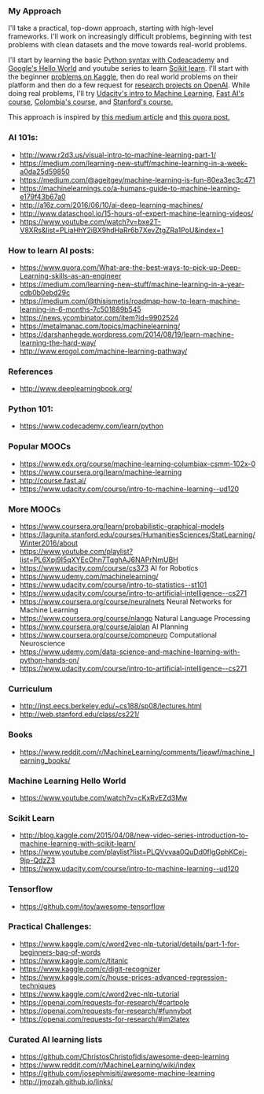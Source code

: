 ### My Approach 

I'll take a practical, top-down approach, starting with high-level frameworks. I'll work on increasingly difficult problems, beginning with test problems with clean datasets and the move towards real-world problems. 

I'll start by learning the basic [Python syntax with Codeacademy](https://www.codecademy.com/learn/python) and [Google's Hello World](https://www.youtube.com/watch?v=cKxRvEZd3Mw) and youtube series to learn [Scikit learn](https://www.youtube.com/playlist?list=PLQVvvaa0QuDd0flgGphKCej-9jp-QdzZ3). I'll start with the beginner [problems on Kaggle](https://www.kaggle.com/c/word2vec-nlp-tutorial/details/part-1-for-beginners-bag-of-words), then do real world problems on their platform and then do a few request for [research projects on OpenAI](https://openai.com/requests-for-research/#im2latex). While doing real problems, I'll try [Udacity's intro to Machine Learning](https://www.udacity.com/course/intro-to-machine-learning--ud120), [Fast AI's course](http://course.fast.ai/index.html), [Colombia's course](https://www.edx.org/course/machine-learning-columbiax-csmm-102x-0), and [Stanford's course.](https://www.coursera.org/learn/machine-learning)


This approach is inspired by [this medium article](https://medium.com/learning-new-stuff/machine-learning-in-a-year-cdb0b0ebd29c) and [this quora post.](https://www.quora.com/What-are-the-best-ways-to-pick-up-Deep-Learning-skills-as-an-engineer)


### AI 101s:
- http://www.r2d3.us/visual-intro-to-machine-learning-part-1/
- https://medium.com/learning-new-stuff/machine-learning-in-a-week-a0da25d59850
- https://medium.com/@ageitgey/machine-learning-is-fun-80ea3ec3c471
- https://machinelearnings.co/a-humans-guide-to-machine-learning-e179f43b67a0
- http://a16z.com/2016/06/10/ai-deep-learning-machines/
- http://www.dataschool.io/15-hours-of-expert-machine-learning-videos/
- https://www.youtube.com/watch?v=bxe2T-V8XRs&list=PLiaHhY2iBX9hdHaRr6b7XevZtgZRa1PoU&index=1

### How to learn AI posts: 
 - https://www.quora.com/What-are-the-best-ways-to-pick-up-Deep-Learning-skills-as-an-engineer
 - https://medium.com/learning-new-stuff/machine-learning-in-a-year-cdb0b0ebd29c
 - https://medium.com/@thisismetis/roadmap-how-to-learn-machine-learning-in-6-months-7c501889b545
 - https://news.ycombinator.com/item?id=9902524
 - https://metalmanac.com/topics/machinelearning/
 - https://darshanhegde.wordpress.com/2014/08/19/learn-machine-learning-the-hard-way/
 - http://www.erogol.com/machine-learning-pathway/

### References
- http://www.deeplearningbook.org/


### Python 101: 
- https://www.codecademy.com/learn/python

### Popular MOOCs
- https://www.edx.org/course/machine-learning-columbiax-csmm-102x-0
- https://www.coursera.org/learn/machine-learning 
- http://course.fast.ai/
- https://www.udacity.com/course/intro-to-machine-learning--ud120

### More MOOCs
- https://www.coursera.org/learn/probabilistic-graphical-models
- https://lagunita.stanford.edu/courses/HumanitiesSciences/StatLearning/Winter2016/about
- https://www.youtube.com/playlist?list=PL6Xpj9I5qXYEcOhn7TqghAJ6NAPrNmUBH
- https://www.udacity.com/course/cs373 AI for Robotics
- https://www.udemy.com/machinelearning/
- https://www.udacity.com/course/intro-to-statistics--st101
- https://www.udacity.com/course/intro-to-artificial-intelligence--cs271
- https://www.coursera.org/course/neuralnets Neural Networks for Machine Learning
- https://www.coursera.org/course/nlangp Natural Language Processing
- https://www.coursera.org/course/aiplan AI Planning
- https://www.coursera.org/course/compneuro Computational Neuroscience
- https://www.udemy.com/data-science-and-machine-learning-with-python-hands-on/
- https://www.udacity.com/course/intro-to-artificial-intelligence--cs271

### Curriculum
- http://inst.eecs.berkeley.edu/~cs188/sp08/lectures.html
- http://web.stanford.edu/class/cs221/

### Books 
- https://www.reddit.com/r/MachineLearning/comments/1jeawf/machine_learning_books/

### Machine Learning Hello World 
- https://www.youtube.com/watch?v=cKxRvEZd3Mw

### Scikit Learn
- http://blog.kaggle.com/2015/04/08/new-video-series-introduction-to-machine-learning-with-scikit-learn/
- https://www.youtube.com/playlist?list=PLQVvvaa0QuDd0flgGphKCej-9jp-QdzZ3
- https://www.udacity.com/course/intro-to-machine-learning--ud120

### Tensorflow
- https://github.com/jtoy/awesome-tensorflow

### Practical Challenges: 
- https://www.kaggle.com/c/word2vec-nlp-tutorial/details/part-1-for-beginners-bag-of-words
- https://www.kaggle.com/c/titanic
- https://www.kaggle.com/c/digit-recognizer
- https://www.kaggle.com/c/house-prices-advanced-regression-techniques
- https://www.kaggle.com/c/word2vec-nlp-tutorial
- https://openai.com/requests-for-research/#cartpole
- https://openai.com/requests-for-research/#funnybot
- https://openai.com/requests-for-research/#im2latex

### Curated AI learning lists
- https://github.com/ChristosChristofidis/awesome-deep-learning
- https://www.reddit.com/r/MachineLearning/wiki/index
- https://github.com/josephmisiti/awesome-machine-learning
- http://jmozah.github.io/links/
